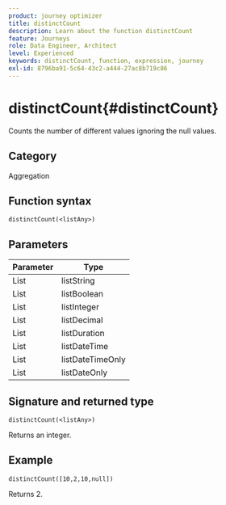 ```yaml
---
product: journey optimizer
title: distinctCount
description: Learn about the function distinctCount
feature: Journeys
role: Data Engineer, Architect
level: Experienced
keywords: distinctCount, function, expression, journey
exl-id: 8796ba91-5c64-43c2-a444-27ac8b719c86
---
```

# distinctCount{#distinctCount}

Counts the number of different values ignoring the null values.

## Category

Aggregation

## Function syntax

`distinctCount(<listAny>)`

## Parameters

| Parameter | Type             |
|-----------|------------------|
| List      | listString       |
| List      | listBoolean      |
| List      | listInteger      |
| List      | listDecimal      |
| List      | listDuration     |
| List      | listDateTime     |
| List      | listDateTimeOnly |
| List      | listDateOnly     |

## Signature and returned type

`distinctCount(<listAny>)`

Returns an integer.

## Example

`distinctCount([10,2,10,null])`

Returns 2.
